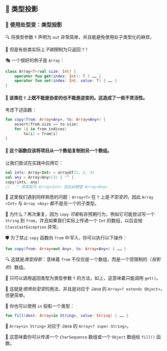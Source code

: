 ## 🌟 类型投影

### 🚀 使用处型变：类型投影

🔍 将类型参数 `T` 声明为 `out` 非常简单，并且能避免使用处子类型化的麻烦，

🤔 但是有些类实际上*不能*限制为只返回 `T`！

🎭 一个很好的例子是 `Array`：

```kotlin
class Array<T>(val size: Int) {
    operator fun get(index: Int): T { …… }
    operator fun set(index: Int, value: T) { …… }
}
```

#### 🤖 该类在 `T` 上既不能是协变的也不能是逆变的。这造成了一些不灵活性。

考虑下述函数：

```kotlin
fun copy(from: Array<Any>, to: Array<Any>) {
    assert(from.size == to.size)
    for (i in from.indices)
        to[i] = from[i]
}
```

#### 🚀 这个函数应该将项目从一个数组复制到另一个数组。

让我们尝试在实践中应用它：

```kotlin
val ints: Array<Int> = arrayOf(1, 2, 3)
val any = Array<Any>(3) { "" }
copy(ints, any)
//   ^ 其类型为 Array<Int> 但此处期望 Array<Any>
```

🧩 这里我们遇到同样熟悉的问题：`Array<T>` 在 `T` 上是*不型变的*，因此 `Array <Int>` 与 `Array <Any>` 都不是另一个的子类型。

🤔 为什么？再次重复，因为 `copy` *可能*有非预期行为，例如它可能尝试写一个 `String` 到 `from`，并且如果我们实际上传递一个 `Int` 的数组，以后会抛 `ClassCastException` 异常。

🛡️ 为了禁止 `copy` 函数向 `from` 中*写入*，你可以执行以下操作：

```kotlin
fun copy(from: Array<out Any>, to: Array<Any>) { …… }
```

🔍 这就是*类型投影*：意味着 `from` 不仅仅是一个数组，而是一个受限制的（*投影的*）数组。

🚀 只可以调用返回类型为类型参数 `T` 的方法，如上，这意味着只能调用 `get()`。

🌟 这就是*使用处型变*的用法，并且是对应于 Java 的 `Array<? extends Object>`，但更简单。

🔧 你也可以使用 `in` 投影一个类型：

```kotlin
fun fill(dest: Array<in String>, value: String) { …… }
```

🔄 `Array<in String>` 对应于 Java 的 `Array<? super String>`。

🚀 这意味着你可以传递一个 `CharSequence` 数组或一个 `Object` 数组给 `fill()` 函数。